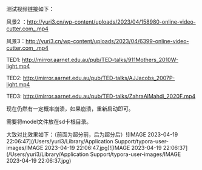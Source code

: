 测试视频链接如下：

风景2 ：http://yuri3.cn/wp-content/uploads/2023/04/158980-online-video-cutter.com_.mp4

风景3：http://yuri3.cn/wp-content/uploads/2023/04/6399-online-video-cutter.com_.mp4

TED1:  http://mirror.aarnet.edu.au/pub/TED-talks/911Mothers_2010W-light.mp4

TED2: http://mirror.aarnet.edu.au/pub/TED-talks/AJJacobs_2007P-light.mp4

TED3: http://mirror.aarnet.edu.au/pub/TED-talks/ZahraAlMahdi_2020F.mp4



现在仍然有一定概率崩溃，如果崩溃，重新启动即可。

需要将model文件放在sd卡根目录。



大致对比效果如下：（前面为超分前，后为超分后）![IMAGE 2023-04-19 22:06:47](/Users/yuri3/Library/Application Support/typora-user-images/IMAGE 2023-04-19 22:06:47.jpg)![IMAGE 2023-04-19 22:06:37](/Users/yuri3/Library/Application Support/typora-user-images/IMAGE 2023-04-19 22:06:37.jpg)

